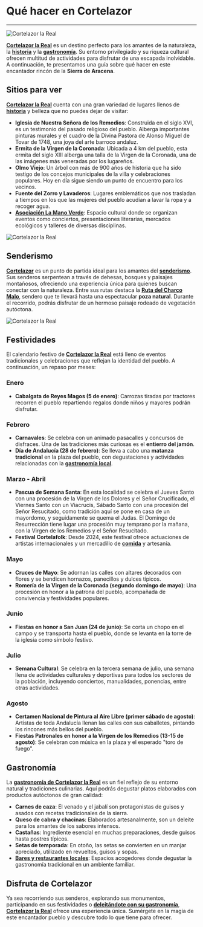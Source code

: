 ﻿# Qué hacer en Cortelazor
---

![Cortelazor la Real](/images/what-to-do/cortelazor.jpg)

[**Cortelazor la Real**](/es) es un destino perfecto para los amantes de la naturaleza, la [**historia**](/es/historia) y la [**gastronomía**](/es/donde-comer). Su entorno privilegiado y su riqueza cultural ofrecen multitud de actividades para disfrutar de una escapada inolvidable. A continuación, te presentamos una guía sobre qué hacer en este encantador rincón de la **Sierra de Aracena**.

## Sitios para ver

[**Cortelazor la Real**](/es) cuenta con una gran variedad de lugares llenos de [**historia**](/es/historia) y belleza que no puedes dejar de visitar:

- **Iglesia de Nuestra Señora de los Remedios**: Construida en el siglo XVI, es un testimonio del pasado religioso del pueblo. Alberga importantes pinturas murales y el cuadro de la Divina Pastora de Alonso Miguel de Tovar de 1748, una joya del arte barroco andaluz.
- **Ermita de la Virgen de la Coronada**: Ubicada a 4 km del pueblo, esta ermita del siglo XIII alberga una talla de la Virgen de la Coronada, una de las imágenes más veneradas por los lugareños.
- **Olmo Viejo**: Un árbol con más de 900 años de historia que ha sido testigo de los concejos municipales de la villa y celebraciones populares. Hoy en día sigue siendo un punto de encuentro para los vecinos.
- **Fuente del Zorro y Lavaderos**: Lugares emblemáticos que nos trasladan a tiempos en los que las mujeres del pueblo acudían a lavar la ropa y a recoger agua.
- [**Asociación La Mano Verde**](https://www.facebook.com/profile.php?id=100089104958892): Espacio cultural donde se organizan eventos como conciertos, presentaciones literarias, mercados ecológicos y talleres de diversas disciplinas.

![Cortelazor la Real](/images/what-to-do/iglesia-nuestra-senora-remedios.jpg)

## Senderismo

[**Cortelazor**](/es) es un punto de partida ideal para los amantes del [**senderismo**](/es/senderismo). Sus senderos serpentean a través de dehesas, bosques y paisajes montañosos, ofreciendo una experiencia única para quienes buscan conectar con la naturaleza. Entre sus rutas destaca la [**Ruta del Charco Malo**](/es/senderismo#charco-malo), sendero que te llevará hasta una espectacular **poza natural**. Durante el recorrido, podrás disfrutar de un hermoso paisaje rodeado de vegetación autóctona.

![Cortelazor la Real](/images/what-to-do/charco-malo.jpg)

## Festividades

El calendario festivo de [**Cortelazor la Real**](/es) está lleno de eventos tradicionales y celebraciones que reflejan la identidad del pueblo. A continuación, un repaso por meses:

### Enero
- **Cabalgata de Reyes Magos (5 de enero)**: Carrozas tiradas por tractores recorren el pueblo repartiendo regalos donde niños y mayores podrán disfrutar.

### Febrero
- **Carnavales**: Se celebra con un animado pasacalles y concursos de disfraces. Una de las tradiciones más curiosas es el **entierro del jamón**.
- **Día de Andalucía (28 de febrero)**: Se lleva a cabo una **matanza tradicional** en la plaza del pueblo, con degustaciones y actividades relacionadas con la [**gastronomía local**](/es/donde-comer).

### Marzo - Abril
- **Pascua de Semana Santa**: En esta localidad se celebra el Jueves Santo con una procesión de la Virgen de los Dolores y el Señor Crucificado, el Viernes Santo con un Viacrucis, Sábado Santo con una procesión del Señor Resucitado, como tradición aquí se pone en casa de un mayordomo, y seguidamente se quema el Judas. El Domingo de Resurrección tiene lugar una procesión muy temprano por la mañana, con la Virgen de los Remedios y el Señor Resucitado.
- **Festival Cortelafolk**: Desde 2024, este festival ofrece actuaciones de artistas internacionales y un mercadillo de [**comida**](/es/donde-comer) y artesanía.

### Mayo
- **Cruces de Mayo**: Se adornan las calles con altares decorados con flores y se bendicen hornazos, panecillos y dulces típicos.
- **Romería de la Virgen de la Coronada (segundo domingo de mayo)**: Una procesión en honor a la patrona del pueblo, acompañada de convivencia y festividades populares.

### Junio
- **Fiestas en honor a San Juan (24 de junio)**: Se corta un chopo en el campo y se transporta hasta el pueblo, donde se levanta en la torre de la iglesia como símbolo festivo.

### Julio
- **Semana Cultural**: Se celebra en la tercera semana de julio, una semana llena de actividades culturales y deportivas para todos los sectores de la población, incluyendo conciertos, manualidades, ponencias, entre otras actividades.

### Agosto
- **Certamen Nacional de Pintura al Aire Libre (primer sábado de agosto)**: Artistas de toda Andalucía llenan las calles con sus caballetes, pintando los rincones más bellos del pueblo.
- **Fiestas Patronales en honor a la Virgen de los Remedios (13-15 de agosto)**: Se celebran con música en la plaza y el esperado "toro de fuego".

## Gastronomía

La [**gastronomía de Cortelazor la Real**](/es/donde-comer) es un fiel reflejo de su entorno natural y tradiciones culinarias. Aquí podrás degustar platos elaborados con productos autóctonos de gran calidad:

- **Carnes de caza**: El venado y el jabalí son protagonistas de guisos y asados con recetas tradicionales de la sierra.
- **Queso de cabra y chacinas**: Elaborados artesanalmente, son un deleite para los amantes de los sabores intensos.
- **Castañas**: Ingrediente esencial en muchas preparaciones, desde guisos hasta postres típicos.
- **Setas de temporada**: En otoño, las setas se convierten en un manjar apreciado, utilizado en revueltos, guisos y sopas.
- [**Bares y restaurantes locales**](/es/donde-comer): Espacios acogedores donde degustar la gastronomía tradicional en un ambiente familiar.

## Disfruta de Cortelazor

Ya sea recorriendo sus senderos, explorando sus monumentos, participando en sus festividades o [**deleitándote con su gastronomía**](/es/donde-comer), [**Cortelazor la Real**](/es) ofrece una experiencia única. Sumérgete en la magia de este encantador pueblo y descubre todo lo que tiene para ofrecer.